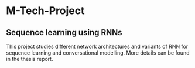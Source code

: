 # M-Tech-Project
## Sequence learning using RNNs
This project studies different network architectures and variants of RNN for sequence learning and conversational modelling. More details can be found in the thesis report.
